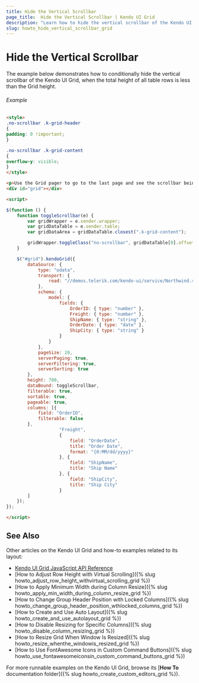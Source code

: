 ```yaml
---
title: Hide the Vertical Scrollbar
page_title:  Hide the Vertical Scrollbar | Kendo UI Grid
description: "Learn how to hide the vertical scrollbar of the Kendo UI Grid widget when you do not need it."
slug: howto_hide_vertical_scrollbar_grid
---
```


# Hide the Vertical Scrollbar

The example below demonstrates how to conditionally hide the vertical scrollbar of the Kendo UI Grid, when the total height of all table rows is less than the Grid height.

###### Example

```html
<style>
.no-scrollbar .k-grid-header
{
padding: 0 !important;
}

.no-scrollbar .k-grid-content
{
overflow-y: visible;
}
</style>

<p>Use the Grid pager to go to the last page and see the scrollbar being hidden programmatically.</p>
<div id="grid"></div>

<script>

$(function () {
    function toggleScrollbar(e) {
        var gridWrapper = e.sender.wrapper;
        var gridDataTable = e.sender.table;
        var gridDataArea = gridDataTable.closest(".k-grid-content");

        gridWrapper.toggleClass("no-scrollbar", gridDataTable[0].offsetHeight < gridDataArea[0].offsetHeight);
    }

    $("#grid").kendoGrid({
        dataSource: {
            type: "odata",
            transport: {
                read: "//demos.telerik.com/kendo-ui/service/Northwind.svc/Orders"
            },
            schema: {
                model: {
                    fields: {
                        OrderID: { type: "number" },
                        Freight: { type: "number" },
                        ShipName: { type: "string" },
                        OrderDate: { type: "date" },
                        ShipCity: { type: "string" }
                    }
                }
            },
            pageSize: 20,
            serverPaging: true,
            serverFiltering: true,
            serverSorting: true
        },
        height: 700,
        dataBound: toggleScrollbar,
        filterable: true,
        sortable: true,
        pageable: true,
        columns: [{
            field: "OrderID",
            filterable: false
        },
                    "Freight",
                    {
                        field: "OrderDate",
                        title: "Order Date",
                        format: "{0:MM/dd/yyyy}"
                    }, {
                        field: "ShipName",
                        title: "Ship Name"
                    }, {
                        field: "ShipCity",
                        title: "Ship City"
                    }
        ]
    });
});

</script>
```

## See Also

Other articles on the Kendo UI Grid and how-to examples related to its layout:

* [Kendo UI Grid JavaScript API Reference](/api/javascript/ui/grid)
* [How to Adjust Row Height with Virtual Scrolling]({% slug howto_adjust_row_height_withvirtual_scrolling_grid %})
* [How to Apply Minimum Width during Column Resize]({% slug howto_apply_min_width_during_column_resize_grid %})
* [How to Change Group Header Position with Locked Columns]({% slug howto_change_group_header_position_wthlocked_columns_grid %})
* [How to Create and Use Auto Layout]({% slug howto_create_and_use_autolayout_grid %})
* [How to Disable Resizing for Specific Columns]({% slug howto_disable_column_resizing_grid %})
* [How to Resize Grid When Window Is Resized]({% slug howto_resize_whenthe_windowis_resized_grid %})
* [How to Use FontAwesome Icons in Custom Command Buttons]({% slug howto_use_fontawesomeiconsin_custom_command_buttons_grid %})

For more runnable examples on the Kendo UI Grid, browse its [**How To** documentation folder]({% slug howto_create_custom_editors_grid %}).
